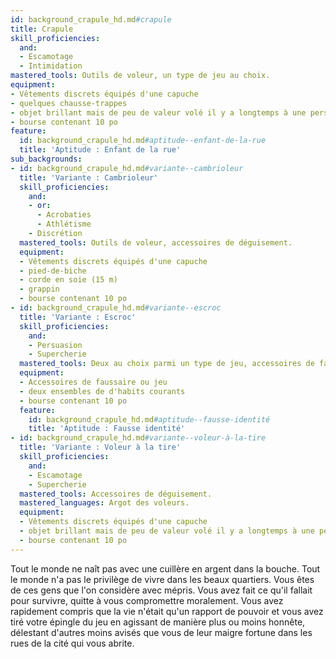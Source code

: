 ```yaml
---
id: background_crapule_hd.md#crapule
title: Crapule
skill_proficiencies:
  and:
  - Escamotage
  - Intimidation
mastered_tools: Outils de voleur, un type de jeu au choix.
equipment:
- Vêtements discrets équipés d'une capuche
- quelques chausse-trappes
- objet brillant mais de peu de valeur volé il y a longtemps à une personne importante
- bourse contenant 10 po
feature:
  id: background_crapule_hd.md#aptitude--enfant-de-la-rue
  title: 'Aptitude : Enfant de la rue'
sub_backgrounds:
- id: background_crapule_hd.md#variante--cambrioleur
  title: 'Variante : Cambrioleur'
  skill_proficiencies:
    and:
    - or:
      - Acrobaties
      - Athlétisme
    - Discrétion
  mastered_tools: Outils de voleur, accessoires de déguisement.
  equipment:
  - Vêtements discrets équipés d'une capuche
  - pied-de-biche
  - corde en soie (15 m)
  - grappin
  - bourse contenant 10 po
- id: background_crapule_hd.md#variante--escroc
  title: 'Variante : Escroc'
  skill_proficiencies:
    and:
    - Persuasion
    - Supercherie
  mastered_tools: Deux au choix parmi un type de jeu, accessoires de faussaire, accessoires de déguisement.
  equipment:
  - Accessoires de faussaire ou jeu
  - deux ensembles de d'habits courants
  - bourse contenant 10 po
  feature:
    id: background_crapule_hd.md#aptitude--fausse-identité
    title: 'Aptitude : Fausse identité'
- id: background_crapule_hd.md#variante--voleur-à-la-tire
  title: 'Variante : Voleur à la tire'
  skill_proficiencies:
    and:
    - Escamotage
    - Supercherie
  mastered_tools: Accessoires de déguisement.
  mastered_languages: Argot des voleurs.
  equipment:
  - Vêtements discrets équipés d'une capuche
  - objet brillant mais de peu de valeur volé il y a longtemps à une personne importante
  - bourse contenant 10 po
---
```


Tout le monde ne naît pas avec une cuillère en argent dans la bouche. Tout le monde n'a pas le privilège de vivre dans les beaux quartiers. Vous êtes de ces gens que l'on considère avec mépris. Vous avez fait ce qu'il fallait pour survivre, quitte à vous compromettre moralement. Vous avez rapidement compris que la vie n'était qu'un rapport de pouvoir et vous avez tiré votre épingle du jeu en agissant de manière plus ou moins honnête, délestant d'autres moins avisés que vous de leur maigre fortune dans les rues de la cité qui vous abrite.

